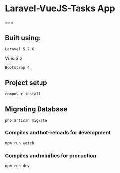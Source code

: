 # Laravel-VueJS-Tasks App
===

## Built using:
```
Laravel 5.7.6
```
VueJS 2
```
Bootstrap 4
```

## Project setup
```
composer install
```

## Migrating Database
```
php artisan migrate
```

### Compiles and hot-reloads for development
```
npm run watch
```

### Compiles and minifies for production
```
npm run dev
```

